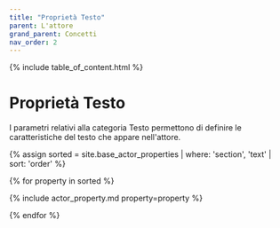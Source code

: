 ```yaml
---
title: "Proprietà Testo"
parent: L'attore
grand_parent: Concetti
nav_order: 2
---
```


{% include table_of_content.html %}


# Proprietà Testo

I parametri relativi alla categoria Testo permettono di definire le caratteristiche del testo che appare nell'attore.

{% assign sorted = site.base_actor_properties | where: 'section', 'text' | sort: 'order' %}

{% for property in sorted %}

{% include actor_property.md property=property %}

{% endfor %}
